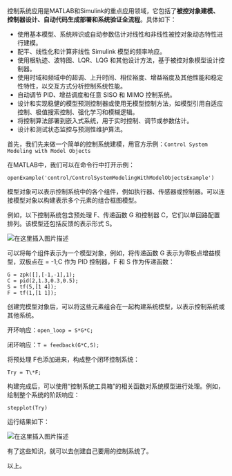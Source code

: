 






控制系统应用是MATLAB和Simulink的重点应用领域，它包括了**被控对象建模、控制器设计、自动代码生成部署和系统验证全流程**。具体如下：


* 使用基本模型、系统辨识或自动参数估计对线性和非线性被控对象动态特性进行建模。
* 配平、线性化和计算非线性 Simulink 模型的频率响应。
* 使用根轨迹、波特图、LQR、LQG 和其他设计方法，基于被控对象模型设计控制器。
* 使用时域和频域中的超调、上升时间、相位裕度、增益裕度及其他性能和稳定性特性，以交互方式分析控制系统性能。
* 自动调节 PID、增益调度和任意 SISO 和 MIMO 控制系统。
* 设计和实现稳健的模型预测控制器或使用无模型控制方法，如模型引用自适应控制、极值搜索控制、强化学习和模糊逻辑。
* 将控制算法部署到嵌入式系统，用于实时控制、调节或参数估计。
* 设计和测试状态监控与预测性维护算法。


首先，我们先来做一个简单的控制系统建模，用官方示例：`Control System Modeling with Model Objects`


在MATLAB中，我们可以在命令行中打开示例：



```
openExample('control/ControlSystemModelingWithModelObjectsExample')

```

模型对象可以表示控制系统中的各个组件，例如执行器、传感器或控制器。可以连接模型对象以构建表示多个元素的组合框图模型。


例如，以下控制系统包含预处理 F、传递函数 G 和控制器 C，它们以单回路配置排列。该模型还包括反馈的表示形式 S。


![在这里插入图片描述](https://img-blog.csdnimg.cn/1c748155a6f545f1852fb6ff7236434e.png)


可以将每个组件表示为一个模型对象，例如，将传递函数 G 表示为零极点增益模型，双极点在 = -1;C 作为 PID 控制器，F 和 S 作为传递函数：



```
G = zpk([],[-1,-1],1);
C = pid(2,1.3,0.3,0.5);
S = tf(5,[1 4]);
F = tf(1,[1 1]);

```

创建完模型对象后，可以将这些元素组合在一起构建系统模型，以表示控制系统或其他系统。


开环响应：`open_loop = S*G*C;`


闭环响应：`T = feedback(G*C,S);`


将预处理 F也添加进来，构成整个闭环控制系统：



```
Try = T\*F;

```

构建完成后，可以使用“控制系统工具箱”的相关函数对系统模型进行处理。例如，绘制整个系统的阶跃响应：



```
stepplot(Try)

```

运行结果如下：


![在这里插入图片描述](https://img-blog.csdnimg.cn/4effcf2d7723400db8f35df56e6f3cd7.png)


有了这些知识，就可以去创建自己要用的控制系统了。


以上。





